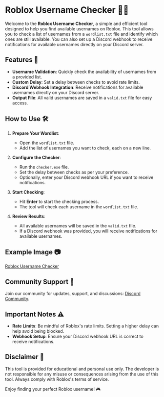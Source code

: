 # Roblox Username Checker 🕵️‍♂️

Welcome to the **Roblox Username Checker**, a simple and efficient tool designed to help you find available usernames on Roblox. This tool allows you to check a list of usernames from a `wordlist.txt` file and identify which ones are still available. You can also set up a Discord webhook to receive notifications for available usernames directly on your Discord server.

## Features 🌟

- **Username Validation**: Quickly check the availability of usernames from a provided list.
- **Custom Delay**: Set a delay between checks to avoid rate limits.
- **Discord Webhook Integration**: Receive notifications for available usernames directly on your Discord server.
- **Output File**: All valid usernames are saved in a `valid.txt` file for easy access.

## How to Use 🛠️

1. **Prepare Your Wordlist**:
   - Open the `wordlist.txt` file.
   - Add the list of usernames you want to check, each on a new line.

2. **Configure the Checker**:
   - Run the `checker.exe` file.
   - Set the delay between checks as per your preference.
   - Optionally, enter your Discord webhook URL if you want to receive notifications.

3. **Start Checking**:
   - Hit **Enter** to start the checking process.
   - The tool will check each username in the `wordlist.txt` file.

4. **Review Results**:
   - All available usernames will be saved in the `valid.txt` file.
   - If a Discord webhook was provided, you will receive notifications for available usernames.

## Example Image 📷

[Roblox Username Checker](https://raw.githubusercontent.com/zentir0g/roblox-username-checker/refs/heads/main/pics/showcase.gif)

## Community Support 👥

Join our community for updates, support, and discussions: [Discord Community](https://discord.gg/W6JfvA4y66).

## Important Notes ⚠️

- **Rate Limits**: Be mindful of Roblox's rate limits. Setting a higher delay can help avoid being blocked.
- **Webhook Setup**: Ensure your Discord webhook URL is correct to receive notifications.

## Disclaimer 🛑

This tool is provided for educational and personal use only. The developer is not responsible for any misuse or consequences arising from the use of this tool. Always comply with Roblox's terms of service.

Enjoy finding your perfect Roblox username! 🎮
